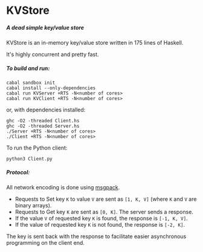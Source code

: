 KVStore
=======

##### A dead simple key/value store

KVStore is an in-memory key/value store written in 175 lines of Haskell.

It's highly concurrent and pretty fast.

##### To build and run:

    cabal sandbox init
    cabal install --only-dependencies
    cabal run KVServer +RTS -N<number of cores>
    cabal run KVClient +RTS -N<number of cores>

or, with dependencies installed:

    ghc -O2 -threaded Client.hs
    ghc -O2 -threaded Server.hs
    ./Server +RTS -N<number of cores>
    ./Client +RTS -N<number of cores>

To run the Python client:

    python3 Client.py

##### Protocol:

All network encoding is done using [msgpack](http://msgpack.org).

- Requests to Set key `K` to value `V` are sent as `[1, K, V]` 
(where `K` and `V` are binary arrays). 
- Requests to Get key `K` are sent as `[0, K]`. The server sends a response.
- If the value `V` of requested key `K` is found, the response is `[-1, K, V]`.
- If the value of requested key `K` is not found, the response is `[-2, K]`.

The key is sent back with the response to facilitate easier asynchronous
programming on the client end.
